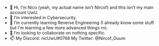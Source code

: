 - 👋 Hi, I’m Nico (yeah, my actual name isn't Nircof) and this isn't my main account UwU.
- 👀 I’m interested in Cybersecurity.
- 🌱 I’m currently learning Reverse Engineering (I already know some stuff but I'm learning a few more advanced things rn).
- 💞️ I’m looking to collaborate on nothing specific.
- 📫 My Discord: nicUwU#0768 My Twitter: @Nircof_Duum

